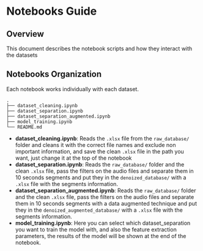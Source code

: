 # Notebooks Guide

## Overview
This document describes the notebook scripts and how they interact with the datasets

## Notebooks Organization
Each notebook works individually with each dataset.

```
.
├── dataset_cleaning.ipynb
├── dataset_separation.ipynb
├── dataset_separation_augmented.ipynb
├── model_training.ipynb
└── README.md
```

- **dataset_cleaning.ipynb**: Reads the `.xlsx` file from the `raw_database/` folder and cleans it with the correct file names and exclude non important information, and save the clean `.xlsx` file in the path you want, just change it at the top of the notebook
- **dataset_separation.ipynb**: Reads the `raw_database/` folder and the clean `.xlsx` file, pass the filters on the audio files and separate them in 10 seconds segments and put they in the `denoized_database/` with a `.xlsx` file with the segments information.
- **dataset_separation_augmented.ipynb**: Reads the `raw_database/` folder and the clean `.xlsx` file, pass the filters on the audio files and separate them in 10 seconds segments with a data augmented technique and put they in the `denoized_augmented_database/` with a `.xlsx` file with the segments information.
- **model_training.ipynb**: Here you can select which dataset_separation you want to train the model with, and also the feature extraction parameters, the results of the model will be shown at the end of the notebook.